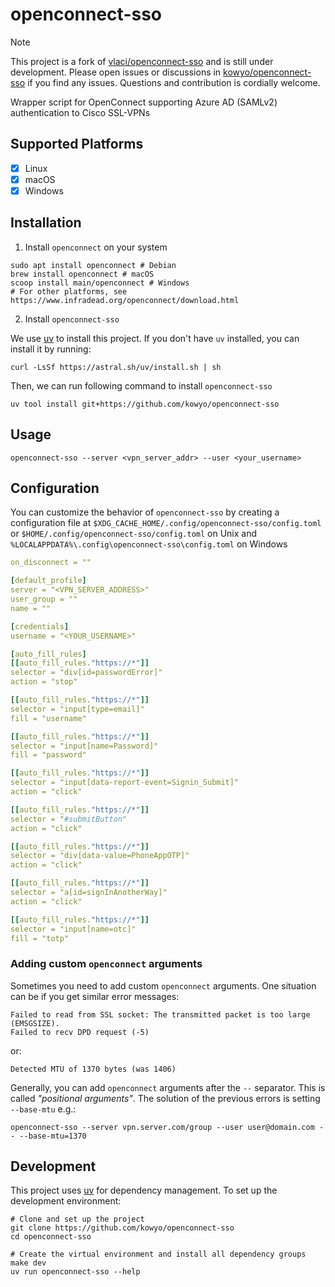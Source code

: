 # openconnect-sso

> [!NOTE]
> This project is a fork of [vlaci/openconnect-sso](https://github.com/vlaci/openconnect-sso) and is still under development. Please open issues or discussions in [kowyo/openconnect-sso](https://github.com/kowyo/openconnect-sso) if you find any issues. Questions and contribution is cordially welcome.

Wrapper script for OpenConnect supporting Azure AD (SAMLv2) authentication
to Cisco SSL-VPNs

## Supported Platforms

- [x] Linux
- [x] macOS
- [x] Windows

## Installation

1. Install `openconnect` on your system

```shell
sudo apt install openconnect # Debian
brew install openconnect # macOS
scoop install main/openconnect # Windows
# For other platforms, see https://www.infradead.org/openconnect/download.html
```

2. Install `openconnect-sso`

We use [uv](https://docs.astral.sh/uv/) to install this project. If you don't have `uv` installed, you can install it by running:

```shell
curl -LsSf https://astral.sh/uv/install.sh | sh
```

Then, we can run following command to install `openconnect-sso`

```shell
uv tool install git+https://github.com/kowyo/openconnect-sso
```

## Usage

```shell
openconnect-sso --server <vpn_server_addr> --user <your_username>
```

## Configuration

You can customize the behavior of `openconnect-sso` by creating a configuration file at
`$XDG_CACHE_HOME/.config/openconnect-sso/config.toml` or `$HOME/.config/openconnect-sso/config.toml` on Unix and `%LOCALAPPDATA%\.config\openconnect-sso\config.toml` on Windows

```yaml
on_disconnect = ""

[default_profile]
server = "<VPN_SERVER_ADDRESS>"
user_group = ""
name = ""

[credentials]
username = "<YOUR_USERNAME>"

[auto_fill_rules]
[[auto_fill_rules."https://*"]]
selector = "div[id=passwordError]"
action = "stop"

[[auto_fill_rules."https://*"]]
selector = "input[type=email]"
fill = "username"

[[auto_fill_rules."https://*"]]
selector = "input[name=Password]"
fill = "password"

[[auto_fill_rules."https://*"]]
selector = "input[data-report-event=Signin_Submit]"
action = "click"

[[auto_fill_rules."https://*"]]
selector = "#submitButton"
action = "click"

[[auto_fill_rules."https://*"]]
selector = "div[data-value=PhoneAppOTP]"
action = "click"

[[auto_fill_rules."https://*"]]
selector = "a[id=signInAnotherWay]"
action = "click"

[[auto_fill_rules."https://*"]]
selector = "input[name=otc]"
fill = "totp"
```

### Adding custom `openconnect` arguments

Sometimes you need to add custom `openconnect` arguments. One situation can be if you get similar error messages:

```shell
Failed to read from SSL socket: The transmitted packet is too large (EMSGSIZE).
Failed to recv DPD request (-5)
```

or:

```shell
Detected MTU of 1370 bytes (was 1406)
```

Generally, you can add `openconnect` arguments after the `--` separator. This is called _"positional arguments"_. The
solution of the previous errors is setting `--base-mtu` e.g.:

```shell
openconnect-sso --server vpn.server.com/group --user user@domain.com -- --base-mtu=1370
```

## Development

This project uses [uv](https://docs.astral.sh/uv/) for dependency management. To set up the development environment:

```shell
# Clone and set up the project
git clone https://github.com/kowyo/openconnect-sso
cd openconnect-sso

# Create the virtual environment and install all dependency groups
make dev
uv run openconnect-sso --help
```
